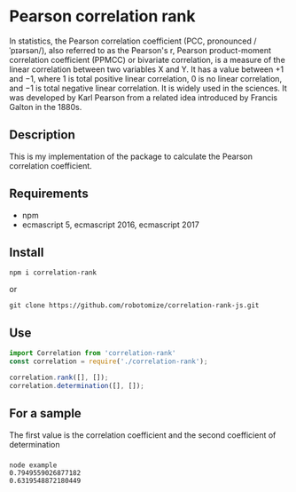 # Pearson correlation rank

In statistics, the Pearson correlation coefficient (PCC, pronounced /ˈpɪərsən/), also referred to as the Pearson's r, Pearson product-moment correlation coefficient (PPMCC) or bivariate correlation, is a measure of the linear correlation between two variables X and Y. It has a value between +1 and −1, where 1 is total positive linear correlation, 0 is no linear correlation, and −1 is total negative linear correlation. It is widely used in the sciences. It was developed by Karl Pearson from a related idea introduced by Francis Galton in the 1880s.

## Description
This is my implementation of the package to calculate the Pearson correlation coefficient.

## Requirements
* npm
* ecmascript 5, ecmascript 2016, ecmascript 2017

## Install
```
npm i correlation-rank
```
or
```
git clone https://github.com/robotomize/correlation-rank-js.git 
```

## Use
```js
import Correlation from 'correlation-rank'
const correlation = require('./correlation-rank');

correlation.rank([], []);
correlation.determination([], []);
```

## For a sample
The first value is the correlation coefficient and the second coefficient of determination

### 
```
node example
0.7949559026877182
0.6319548872180449
```

